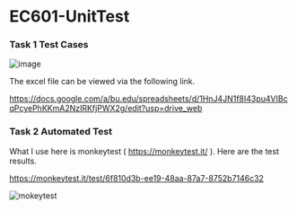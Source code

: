 # EC601-UnitTest

### Task 1  Test Cases

![image](https://user-images.githubusercontent.com/31711562/33574023-bb48d7ca-d905-11e7-9c70-fd3c102984d2.png)


The excel file can be viewed via the following link.

https://docs.google.com/a/bu.edu/spreadsheets/d/1HnJ4JN1f8I43pu4VIBcqPcyePhKKmA2NzIRKfjPWX2g/edit?usp=drive_web


### Task 2  Automated Test

What I use here is monkeytest ( https://monkeytest.it/ ). Here are the test results.

https://monkeytest.it/test/6f810d3b-ee19-48aa-87a7-8752b7146c32

![mokeytest](https://user-images.githubusercontent.com/31711562/33574166-2c803fb4-d906-11e7-9517-2e8c662fe620.png)
